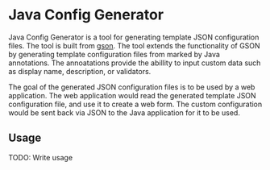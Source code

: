 # Java Config Generator

Java Config Generator is a tool for generating template JSON configuration files. The tool is built from [gson](https://github.com/google/gson). The tool extends the functionality of GSON by generating template configuration files from marked by Java annotations. The annoatations provide the abillity to input custom data such as display name, description, or validators.

The goal of the generated JSON configuration files is to be used by a web application. The web application would read the generated template JSON configuration file, and use it to create a web form. The custom configuration would be sent back via JSON to the Java application for it to be used.

## Usage

TODO: Write usage
